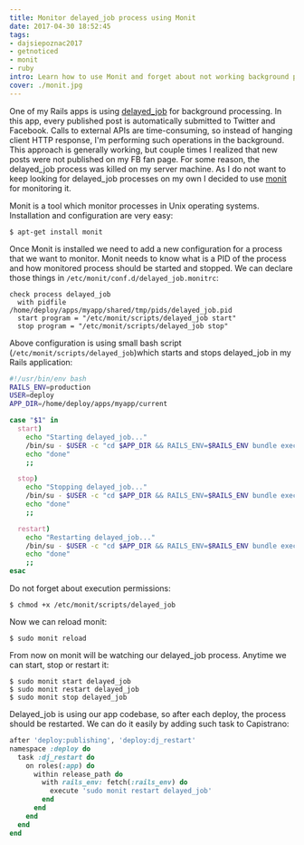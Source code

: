 ```yaml
---
title: Monitor delayed_job process using Monit
date: 2017-04-30 18:52:45
tags:
- dajsiepoznac2017
- getnoticed
- monit
- ruby
intro: Learn how to use Monit and forget about not working background processor.
cover: ./monit.jpg
---
```

One of my Rails apps is using [delayed_job](https://github.com/collectiveidea/delayed_job) for background processing. In this app, every published post is automatically submitted to Twitter and Facebook. Calls to external APIs are time-consuming, so instead of hanging client HTTP response, I'm performing such operations in the background. This approach is generally working, but couple times I realized that new posts were not published on my FB fan page. For some reason, the delayed_job process was killed on my server machine. As I do not want to keep looking for delayed_job processes on my own I decided to use [monit](https://mmonit.com/monit/) for monitoring it.

Monit is a tool which monitor processes in Unix operating systems. Installation and configuration are very easy:
```
$ apt-get install monit
```

Once Monit is installed we need to add a new configuration for a process that we want to monitor. Monit needs to know what is a PID of the process and how monitored process should be started and stopped. We can declare those things in `/etc/monit/conf.d/delayed_job.monitrc`:
```
check process delayed_job
  with pidfile  /home/deploy/apps/myapp/shared/tmp/pids/delayed_job.pid
  start program = "/etc/monit/scripts/delayed_job start"
  stop program = "/etc/monit/scripts/delayed_job stop"
```
Above configuration is using small bash script (`/etc/monit/scripts/delayed_job`)which starts and stops delayed_job in my Rails application:
```bash
#!/usr/bin/env bash
RAILS_ENV=production
USER=deploy
APP_DIR=/home/deploy/apps/myapp/current

case "$1" in
  start)
    echo "Starting delayed_job..."
    /bin/su - $USER -c "cd $APP_DIR && RAILS_ENV=$RAILS_ENV bundle exec bin/delayed_job start"
    echo "done"
    ;;

  stop)
    echo "Stopping delayed_job..."
    /bin/su - $USER -c "cd $APP_DIR && RAILS_ENV=$RAILS_ENV bundle exec bin/delayed_job stop"
    echo "done"
    ;;

  restart)
    echo "Restarting delayed_job..."
    /bin/su - $USER -c "cd $APP_DIR && RAILS_ENV=$RAILS_ENV bundle exec bin/delayed_job restart"
    echo "done"
    ;;
esac
```

Do not forget about execution permissions:
```
$ chmod +x /etc/monit/scripts/delayed_job
```
Now we can reload monit:
```
$ sudo monit reload
```

From now on monit will be watching our delayed_job process. Anytime we can start, stop or restart it:
```
$ sudo monit start delayed_job
$ sudo monit restart delayed_job
$ sudo monit stop delayed_job
```

Delayed_job is using our app codebase, so after each deploy, the process should be restarted. We can do it easily by adding such task to Capistrano:
```ruby
after 'deploy:publishing', 'deploy:dj_restart'
namespace :deploy do
  task :dj_restart do
    on roles(:app) do
      within release_path do
        with rails_env: fetch(:rails_env) do
          execute 'sudo monit restart delayed_job'
        end
      end
    end
  end
end
```
